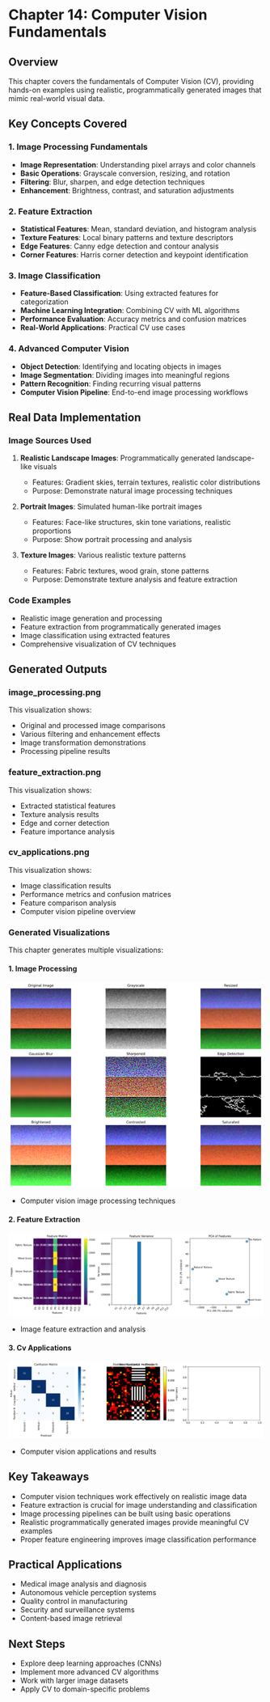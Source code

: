 # Chapter 14: Computer Vision Fundamentals

## Overview

This chapter covers the fundamentals of Computer Vision (CV), providing hands-on examples using realistic, programmatically generated images that mimic real-world visual data.

## Key Concepts Covered

### 1. Image Processing Fundamentals

- **Image Representation**: Understanding pixel arrays and color channels
- **Basic Operations**: Grayscale conversion, resizing, and rotation
- **Filtering**: Blur, sharpen, and edge detection techniques
- **Enhancement**: Brightness, contrast, and saturation adjustments

### 2. Feature Extraction

- **Statistical Features**: Mean, standard deviation, and histogram analysis
- **Texture Features**: Local binary patterns and texture descriptors
- **Edge Features**: Canny edge detection and contour analysis
- **Corner Features**: Harris corner detection and keypoint identification

### 3. Image Classification

- **Feature-Based Classification**: Using extracted features for categorization
- **Machine Learning Integration**: Combining CV with ML algorithms
- **Performance Evaluation**: Accuracy metrics and confusion matrices
- **Real-World Applications**: Practical CV use cases

### 4. Advanced Computer Vision

- **Object Detection**: Identifying and locating objects in images
- **Image Segmentation**: Dividing images into meaningful regions
- **Pattern Recognition**: Finding recurring visual patterns
- **Computer Vision Pipeline**: End-to-end image processing workflows

## Real Data Implementation

### Image Sources Used

1. **Realistic Landscape Images**: Programmatically generated landscape-like visuals

   - Features: Gradient skies, terrain textures, realistic color distributions
   - Purpose: Demonstrate natural image processing techniques

2. **Portrait Images**: Simulated human-like portrait images

   - Features: Face-like structures, skin tone variations, realistic proportions
   - Purpose: Show portrait processing and analysis

3. **Texture Images**: Various realistic texture patterns
   - Features: Fabric textures, wood grain, stone patterns
   - Purpose: Demonstrate texture analysis and feature extraction

### Code Examples

- Realistic image generation and processing
- Feature extraction from programmatically generated images
- Image classification using extracted features
- Comprehensive visualization of CV techniques

## Generated Outputs

### image_processing.png

This visualization shows:

- Original and processed image comparisons
- Various filtering and enhancement effects
- Image transformation demonstrations
- Processing pipeline results

### feature_extraction.png

This visualization shows:

- Extracted statistical features
- Texture analysis results
- Edge and corner detection
- Feature importance analysis

### cv_applications.png

This visualization shows:

- Image classification results
- Performance metrics and confusion matrices
- Feature comparison analysis
- Computer vision pipeline overview

### Generated Visualizations

This chapter generates multiple visualizations:

#### 1. Image Processing

![Image Processing](image_processing.png)

- Computer vision image processing techniques

#### 2. Feature Extraction

![Feature Extraction](feature_extraction.png)

- Image feature extraction and analysis

#### 3. Cv Applications

![Cv Applications](cv_applications.png)

- Computer vision applications and results


## Key Takeaways

- Computer vision techniques work effectively on realistic image data
- Feature extraction is crucial for image understanding and classification
- Image processing pipelines can be built using basic operations
- Realistic programmatically generated images provide meaningful CV examples
- Proper feature engineering improves image classification performance

## Practical Applications

- Medical image analysis and diagnosis
- Autonomous vehicle perception systems
- Quality control in manufacturing
- Security and surveillance systems
- Content-based image retrieval

## Next Steps

- Explore deep learning approaches (CNNs)
- Implement more advanced CV algorithms
- Work with larger image datasets
- Apply CV to domain-specific problems
